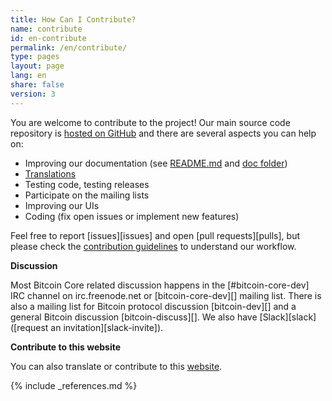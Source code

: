 ```yaml
---
title: How Can I Contribute?
name: contribute
id: en-contribute
permalink: /en/contribute/
type: pages
layout: page
lang: en
share: false
version: 3
---
```


You are welcome to contribute to the project!
Our main source code repository is [hosted on GitHub](https://github.com/bitcoin/bitcoin/) and there are several aspects you can help on:

  - Improving our documentation (see [README.md][README.md] and [doc folder][doc])
  - [Translations][translation_process.md]
  - Testing code, testing releases
  - Participate on the mailing lists
  - Improving our UIs
  - Coding (fix open issues or implement new features)

Feel free to report [issues][issues] and open [pull requests][pulls], but please check the [contribution guidelines](/en/faq/contributing-code) to understand our workflow.

**Discussion**

Most Bitcoin Core related discussion happens in the [#bitcoin-core-dev] IRC channel on irc.freenode.net or [bitcoin-core-dev][] mailing list. There is also a mailing list for Bitcoin protocol discussion [bitcoin-dev][] and a general Bitcoin discussion [bitcoin-discuss][]. We also have [Slack][slack] ([request an invitation][slack-invite]).

**Contribute to this website**

You can also translate or contribute to this [website][website-contrib].

[README.md]: https://github.com/bitcoin/bitcoin/blob/master/README.md
[doc]: https://github.com/bitcoin/bitcoin/tree/master/doc
[translation_process.md]: https://github.com/bitcoin/bitcoin/blob/master/doc/translation_process.md
[website-contrib]: https://github.com/bitcoin-core/website/blob/gh-pages/README.md

{% include _references.md %}